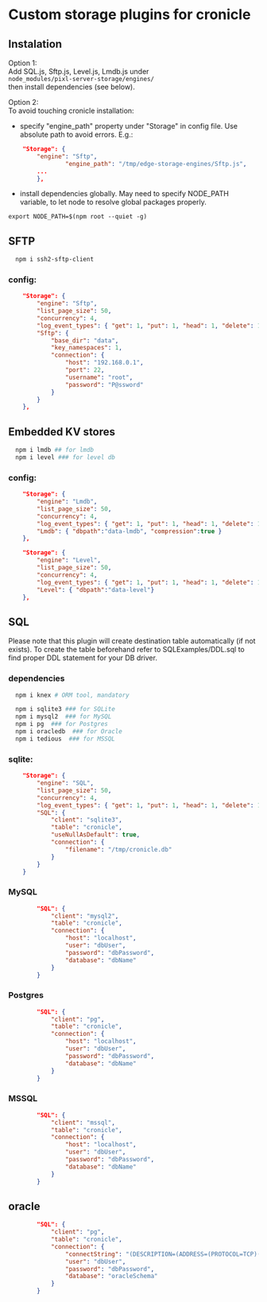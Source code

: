 



# Custom storage plugins for cronicle

## Instalation

Option 1: \
Add SQL.js, Sftp.js, Level.js, Lmdb.js under \
```node_modules/pixl-server-storage/engines/``` \
then install dependencies (see below).

Option 2: \
To avoid touching cronicle installation:
- specify "engine_path" property under "Storage" in config file. Use absolute path to avoid errors. E.g.:
```json
	"Storage": {
		"engine": "Sftp",
                "engine_path": "/tmp/edge-storage-engines/Sftp.js",
		...
		},
```
- install dependencies globally. May need to specify NODE_PATH variable, to let node to resolve global packages properly. 

```export NODE_PATH=$(npm root --quiet -g)```


## SFTP
```bash
  npm i ssh2-sftp-client
```

###  config:
```json
	"Storage": {
		"engine": "Sftp",
		"list_page_size": 50,
		"concurrency": 4,
		"log_event_types": { "get": 1, "put": 1, "head": 1,	"delete": 1, "expire_set": 1 },
		"Sftp": {
			"base_dir": "data",
			"key_namespaces": 1,
			"connection": {
				"host": "192.168.0.1",
				"port": 22,
				"username": "root",
				"password": "P@ssword"
			}
		}
	},
```


## Embedded KV stores
```bash
  npm i lmdb ## for lmdb
  npm i level ### for level db
```
###  config:
```json
	"Storage": {
		"engine": "Lmdb",
		"list_page_size": 50,
		"concurrency": 4,
		"log_event_types": { "get": 1, "put": 1, "head": 1,	"delete": 1, "expire_set": 1 },
        "Lmdb": { "dbpath":"data-lmdb", "compression":true }       
    },
```
```json
	"Storage": {
		"engine": "Level",
		"list_page_size": 50,
		"concurrency": 4,
		"log_event_types": { "get": 1, "put": 1, "head": 1,	"delete": 1, "expire_set": 1 },
        "Level": { "dbpath":"data-level"}       
    },
```

## SQL 
Please note that this plugin will create destination table automatically (if not exists). To create the table beforehand refer to SQLExamples/DDL.sql to find proper DDL statement for your DB driver.

### dependencies
```bash
  npm i knex # ORM tool, mandatory

  npm i sqlite3 ### for SQLite
  npm i mysql2  ### for MySQL
  npm i pg  ### for Postgres
  npm i oracledb  ### for Oracle
  npm i tedious  ### for MSSQL
```
###  sqlite:
```json
	"Storage": {
		"engine": "SQL",
		"list_page_size": 50,
		"concurrency": 4,
		"log_event_types": { "get": 1, "put": 1, "head": 1,	"delete": 1, "expire_set": 1 },
		"SQL": {
			"client": "sqlite3",
			"table": "cronicle",
			"useNullAsDefault": true,
			"connection": {
				"filename": "/tmp/cronicle.db"
			}
		}
	}
```
### MySQL 
```json
		"SQL": {
			"client": "mysql2",
			"table": "cronicle",
			"connection": {
				"host": "localhost",
				"user": "dbUser",
				"password": "dbPassword",
				"database": "dbName"
			}
		}
```
### Postgres
```json
		"SQL": {
			"client": "pg",
			"table": "cronicle",
			"connection": {
				"host": "localhost",
				"user": "dbUser",
				"password": "dbPassword",
				"database": "dbName"
			}
		}
```
### MSSQL
```json
		"SQL": {
			"client": "mssql",
			"table": "cronicle",
			"connection": {
				"host": "localhost",
				"user": "dbUser",
				"password": "dbPassword",
				"database": "dbName"
			}
		}
```
## oracle
```json
		"SQL": {
			"client": "pg",
			"table": "cronicle",
			"connection": {
                "connectString": "(DESCRIPTION=(ADDRESS=(PROTOCOL=TCP)(HOST=localhost...)))",
				"user": "dbUser",
				"password": "dbPassword",
				"database": "oracleSchema"
			}
		}
```
